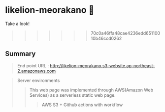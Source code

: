 # likelion-meorakano 🦁

Take a look!
>>>>>>> 70c0a46ffa48cae4236edd65110010b46ccd0262

## Summary
> End point URL : http://likelion-meorakano.s3-website.ap-northeast-2.amazonaws.com

> Server environments
>> This web page was implemented through AWS(Amazon Web Services) as a serverless static web page.
>>> AWS S3 + Github actions with workflow